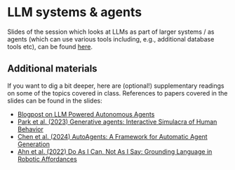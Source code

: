 # LLM systems & agents

Slides of the session which looks at LLMs as part of larger systems / as agents (which can use various tools including, e.g., additional database tools etc), can be found [here](https://github.com/CogSciPrag/Understanding-LLMs-course/tree/main/understanding-llms/lectures/slides/06-agents-applications-neuroSymbolic.pdf).

## Additional materials

If you want to dig a bit deeper, here are (optional!) supplementary readings on some of the topics covered in class. References to papers covered in the slides can be found in the slides:

* [Blogpost on LLM Powered Autonomous Agents](https://lilianweng.github.io/posts/2023-06-23-agent/)
* [Park et al. (2023) Generative agents: Interactive Simulacra of Human Behavior](https://dl.acm.org/doi/pdf/10.1145/3586183.3606763)
* [Chen et al. (2024) AutoAgents: A Framework for Automatic Agent Generation](https://arxiv.org/pdf/2309.17288)
* [Ahn et al. (2022) Do As I Can, Not As I Say: Grounding Language in Robotic Affordances](https://arxiv.org/pdf/2204.01691)